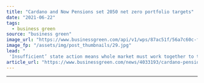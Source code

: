 ```yaml
---
title: "Cardano and Now Pensions set 2050 net zero portfolio targets"
date: "2021-06-22"
tags: 
  - business green
source: "business green"
image_url: "https://www.businessgreen.com/api/v1/wps/87ac51f/56a7c60c-f72a-4229-9805-c5d422966b92/2/pension-istock-185x114.jpg"
image_fp: "/assets/img/post_thumbnails/29.jpg"
lead: "
 'Insufficient’ state action means whole market must work together to tackle climate change, according to multi-billion pound pension scheme ..."
article_url: "https://www.businessgreen.com/news/4033193/cardano-pensions-set-2050-net-zero-portfolio-targets"
---
```


---
